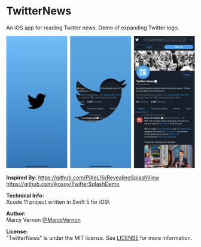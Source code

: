 # TwitterNews
An iOS app for reading Twitter news. Demo of expanding Twitter logo. 

<img src="GitHub-Images/TwitterShots.png" width="900">

**Inspired By:** 
https://github.com/PiXeL16/RevealingSplashView
https://github.com/jkosoy/TwitterSplashDemo

**Technical Info:** \
Xcode 11  project written in Swift 5 for iOS\

**Author:** \
Marcy Vernon [@MarcyVernon](https://twitter.com/MarcyVernon)

**License:** \
"TwitterNews" is under the MIT license. See [LICENSE](/LICENSE) for more information.
